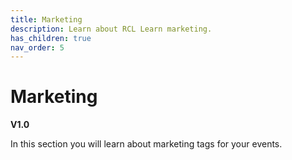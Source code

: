 ```yaml
---
title: Marketing
description: Learn about RCL Learn marketing.
has_children: true
nav_order: 5
---
```


# Marketing
**V1.0**

In this section you will learn about marketing tags for your events.